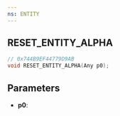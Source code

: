 ```yaml
---
ns: ENTITY
---
```

## RESET_ENTITY_ALPHA

```c
// 0x744B9EF44779D9AB
void RESET_ENTITY_ALPHA(Any p0);
```

## Parameters
* **p0**:
